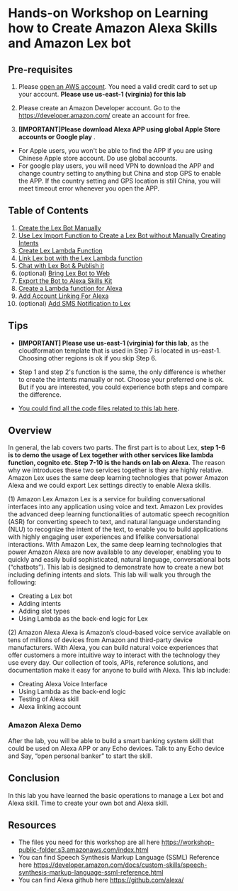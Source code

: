 #	Hands-on Workshop on Learning how to Create Amazon Alexa Skills and Amazon Lex bot


##	Pre-requisites
1.	Please [open an AWS account](https://aws.amazon.com ). You need a valid credit card to set up your account. 
**Please use us-east-1 (virginia) for this lab**

2.	Please create an Amazon Developer account. 
Go to the https://developer.amazon.com/ create an account for free.

3.  **[IMPORTANT]Please download Alexa APP using global Apple Store accounts or Google play** . 
*	For Apple users, you won't be able to find the APP if you are using Chinese Apple store account. Do use global accounts.
*	For google play users, you will need VPN to download the APP and change country setting to anything but China and stop GPS to enable the APP. If the country setting and GPS location is still China, you will meet timeout error whenever you open the APP. 

##	Table of Contents
1.	[Create the Lex Bot Manually](doc/create-lex-bot-manually.md)
2.	[Use Lex Import Function to Create a Lex Bot without Manually Creating Intents](doc/create-intent-using-lex-import.md)
3.	[Create Lex Lambda Function](doc/create-lex-lambda-function.md)
4.	[Link Lex bot with the Lex Lambda function](doc/create-lex-bot-with-lambda.md)
5.	[Chat with Lex Bot & Publish it](doc/chat-with-lex-bot-and-publish.md)
6.	(optional) [Bring Lex Bot to Web](doc/bring-lex-to-web.md)
7.	[Export the Bot to Alexa Skills Kit](doc/export-bot-to-alexa-skill.md)
8.	[Create a Lambda function for Alexa](doc/create-lambda-for-alexa.md)
9.	[Add Account Linking For Alexa](doc/account-linking-for-alexa.md)
10. (optional) [Add SMS Notification to Lex](doc/add-sms-to-lex.md)

##	Tips

*	**[IMPORTANT] Please use us-east-1 (virginia) for this lab**, as the cloudformation template that is used in Step 7 is located in us-east-1. Choosing other regions is ok if you skip Step 6.

*	Step 1 and step 2's function is the same, the only difference is whether to create the intents manually or not. Choose your preferred one is ok. But if you are interested, you could experience both steps and compare the difference.

*	[You could find all the code files related to this lab here](https://github.com/lab798/aws-alexa-workshop-ask/tree/master/workshop).

##	Overview

In general, the lab covers two parts. The first part is to about Lex, **step 1-6 is to demo the usage of Lex together with other services like lambda function, cognito etc. Step 7-10 is the hands on lab on Alexa**. The reason why we introduces these two services together is they are highly relative. Amazon Lex uses the same deep learning technologies that power Amazon Alexa and we could export Lex settings directly to enable Alexa skills.

(1)	Amazon Lex
Amazon Lex is a service for building conversational interfaces into any application using voice and text. Amazon Lex provides the advanced deep learning functionalities of automatic speech recognition (ASR) for converting speech to text, and natural language understanding (NLU) to recognize the intent of the text, to enable you to build applications with highly engaging user experiences and lifelike conversational interactions. With Amazon Lex, the same deep learning technologies that power Amazon Alexa are now available to any developer, enabling you to quickly and easily build sophisticated, natural language, conversational bots (“chatbots”). This lab is designed to demonstrate how to create a new bot including defining intents and slots. This lab will walk you through the following:

*	Creating a Lex bot
*	Adding intents
*	Adding slot types
*	Using Lambda as the back-end logic for Lex

(2)	Amazon Alexa
Alexa is Amazon’s cloud-based voice service available on tens of millions of devices from Amazon and third-party device manufacturers. With Alexa, you can build natural voice experiences that offer customers a more intuitive way to interact with the technology they use every day. Our collection of tools, APIs, reference solutions, and documentation make it easy for anyone to build with Alexa. This lab include:

*	Creating Alexa Voice Interface
*	Using Lambda as the back-end logic
*	Testing of Alexa skill
*	Alexa linking account 

###	Amazon Alexa Demo
After the lab, you will be able to build a smart banking system skill that could be used on Alexa APP or any Echo devices. Talk to any Echo device and Say, “open personal banker” to start the skill. 


##	Conclusion
In this lab you have learned the basic operations to manage a Lex bot and Alexa skill. Time to create your own bot and Alexa skill. 


##	Resources
*	The files you need for this workshop are all here 
https://workshop-public-folder.s3.amazonaws.com/index.html
*	You can find Speech Synthesis Markup Language (SSML) Reference here https://developer.amazon.com/docs/custom-skills/speech-synthesis-markup-language-ssml-reference.html
*	You can find Alexa github here https://github.com/alexa/


